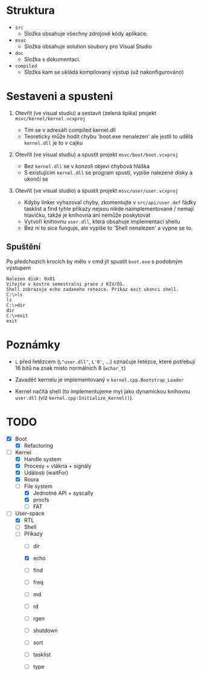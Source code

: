 # Struktura

 - `src`
 	- Složka obsahuje všechny zdrojové kódy aplikace.
 - `msvc`
 	- Složka obsahuje solution soubory pro Visual Studio
 - `doc`
 	- Složka s dokumentací.
 - `compiled`
 	- Složka kam se ukládá kompilovaný výstup (už nakonfigurováno)

# Sestaveni a spusteni

1) Otevřít (ve visual studiu) a sestavit (zelená špika) projekt
`msvc/kernel/kernel.vcxproj`
	- Tím se v adresáři compiled kernel.dll
	- Teoreticky může hodit chybu 'boot.exe nenalezen' ale jestli to 
udělá `kernel.dll` je to v cajku

2) Otevřít (ve visual studiu) a spustit projekt `msvc/boot/boot.vcxproj`
	- Bez `kernel.dll` se v konzoli objeví chybová hláška
	- S existujícím `kernel.dll` se program spustí, vypíše nalezené 
disky a ukončí se

3) Otevřít (ve visual studio) a spustit projekt `msvc/user/user.vcxproj`
	- Kdyby linker vyhazoval chyby, zkomentujte v `src/api/user.def` řádky tasklist a find 
		tyhle příkazy nejsou nikde naimplementované / nemají hlavičku, takže je knihovna ani nemůže poskytovat
	- Vytvoří knihovnu `user.dll`, která obsahuje implementaci shellu
	- Bez ní to sice funguje, ale vypíše to 'Shell nenalezen' a vypne se to.

## Spuštění

Po předchozích krocích by mělo v cmd jít spustit `boot.exe` s podobným výstupem

```
Nalezen disk: 0x81
Vitejte v kostre semestralni prace z KIV/OS.
Shell zobrazuje echo zadaneho retezce. Prikaz exit ukonci shell.
C:\>ls
ls
C:\>dir
dir
C:\>exit
exit
```


# Poznámky

 - `L` před řetězcem (`L"user.dll"`, `L'0'`, ...) označuje řetězce, které potřebují 16 bitů na znak místo normálních 8 (`wchar_t`)

 - Zavaděč kernelu je implementovaný v `kernel.cpp.Bootstrap_Loader`

 - Kernel načítá shell (to implementujeme my) jako dynamickou knihovnu `user.dll` (viz `kernel.cpp:Initialize_Kernel()`).


# TODO

- [x] Boot
  - [x] Refactoring
- [ ] Kernel
  - [x] Handle system
  - [x] Procesy + vlákna + signály
  - [x] Události (waitFor)
  - [x] Roura
  - [ ] File system
    - [x] Jednotné API + syscally
    - [x] procfs
    - [ ] FAT
- [ ] User-space
  - [x] RTL
  - [ ] Shell
  - [ ] Příkazy
    - [ ] dir
    - [x] echo
    - [ ] find
    - [ ] freq
    - [ ] md
    - [ ] rd
    - [ ] rgen
    - [ ] shutdown
    - [ ] sort
    - [ ] tasklist
    - [ ] type

